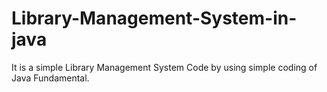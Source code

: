 # Library-Management-System-in-java
It is a simple Library Management System Code by using simple coding of Java Fundamental.
